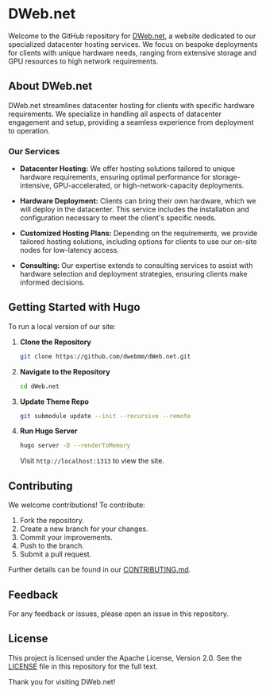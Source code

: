 # DWeb.net

Welcome to the GitHub repository for [DWeb.net](https://dweb.net), a website dedicated to our specialized datacenter hosting services. We focus on bespoke deployments for clients with unique hardware needs, ranging from extensive storage and GPU resources to high network requirements.

## About DWeb.net

DWeb.net streamlines datacenter hosting for clients with specific hardware requirements. We specialize in handling all aspects of datacenter engagement and setup, providing a seamless experience from deployment to operation.

### Our Services

- **Datacenter Hosting:** We offer hosting solutions tailored to unique hardware requirements, ensuring optimal performance for storage-intensive, GPU-accelerated, or high-network-capacity deployments.

- **Hardware Deployment:** Clients can bring their own hardware, which we will deploy in the datacenter. This service includes the installation and configuration necessary to meet the client's specific needs.

- **Customized Hosting Plans:** Depending on the requirements, we provide tailored hosting solutions, including options for clients to use our on-site nodes for low-latency access.

- **Consulting:** Our expertise extends to consulting services to assist with hardware selection and deployment strategies, ensuring clients make informed decisions.

## Getting Started with Hugo

To run a local version of our site:

1. **Clone the Repository**

   ```bash
   git clone https://github.com/dwebmm/dWeb.net.git
   ```

2. **Navigate to the Repository**

   ```bash
   cd dWeb.net
   ```

4. **Update Theme Repo**

   ```bash
   git submodule update --init --recursive --remote
   ```


5. **Run Hugo Server**

   ```bash
   hugo server -D --renderToMemory
   ```

   Visit `http://localhost:1313` to view the site.

## Contributing

We welcome contributions! To contribute:

1. Fork the repository.
2. Create a new branch for your changes.
3. Commit your improvements.
4. Push to the branch.
5. Submit a pull request.

Further details can be found in our [CONTRIBUTING.md](CONTRIBUTING.md).

## Feedback

For any feedback or issues, please open an issue in this repository.

## License

This project is licensed under the Apache License, Version 2.0. See the [LICENSE](LICENSE) file in this repository for the full text.

Thank you for visiting DWeb.net!
